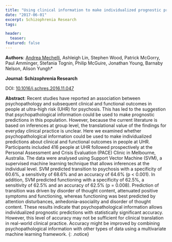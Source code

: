 ```yaml
---
title: "Using clinical information to make individualized prognostic predictions in people at ultra high risk for psychosis"
date: "2017-06-01"
excerpt: Schizophrenia Research
tags:

header:
  teaser:
featured: false
---
```


__Authors__:  [Andrea Mechelli](/members/Andrea), Ashleigh Lin, Stephen Wood, Patrick McGorry, Paul Amminger, Stefania Tognin, Philip McGuire, Jonathan Young, Barnaby Nelson, Alison Yungh*

**Journal: Schizophrenia Research**

DOI: [10.1016/j.schres.2016.11.047](https://doi.org/10.1016/j.schres.2016.11.047)

**Abstract**: Recent studies have reported an association between psychopathology and subsequent clinical and functional outcomes in people at ultra-high risk (UHR) for psychosis. This has led to the suggestion that psychopathological information could be used to make prognostic predictions in this population. However, because the current literature is based on inferences at group level, the translational value of the findings for everyday clinical practice is unclear. Here we examined whether psychopathological information could be used to make individualized predictions about clinical and functional outcomes in people at UHR. Participants included 416 people at UHR followed prospectively at the Personal Assessment and Crisis Evaluation (PACE) Clinic in Melbourne, Australia. The data were analysed using Support Vector Machine (SVM), a supervised machine learning technique that allows inferences at the individual level. SVM predicted transition to psychosis with a specificity of 60.6%, a sensitivity of 68.6% and an accuracy of 64.6% (p < 0.001). In addition, SVM predicted functioning with a specificity of 62.5%, a sensitivity of 62.5% and an accuracy of 62.5% (p = 0.008). Prediction of transition was driven by disorder of thought content, attenuated positive symptoms and functioning, whereas functioning was best predicted by attention disturbances, anhedonia–asociality and disorder of thought content. These results indicate that psychopathological information allows individualized prognostic predictions with statistically significant accuracy. However, this level of accuracy may not be sufficient for clinical translation in real-world clinical practice. Accuracy might be improved by combining psychopathological information with other types of data using a multivariate machine learning framework.
{: .notice}
